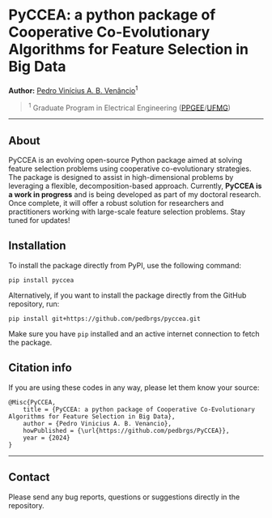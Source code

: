 # PyCCEA: a python package of Cooperative Co-Evolutionary Algorithms for Feature Selection in Big Data

**Author:** [Pedro Vinícius A. B. Venâncio](https://www.linkedin.com/in/pedbrgs/)<sup>1</sup> <br />

> <sup>1</sup> Graduate Program in Electrical Engineering ([PPGEE](https://www.ppgee.ufmg.br/indexi.php)/[UFMG](https://ufmg.br/international-visitors))<br />

***

## About

PyCCEA is an evolving open-source Python package aimed at solving feature selection problems using cooperative co-evolutionary strategies. The package is designed to assist in high-dimensional problems by leveraging a flexible, decomposition-based approach. Currently, **PyCCEA is a work in progress** and is being developed as part of my doctoral research. Once complete, it will offer a robust solution for researchers and practitioners working with large-scale feature selection problems. Stay tuned for updates!

## Installation

To install the package directly from PyPI, use the following command:

```
pip install pyccea
```

Alternatively, if you want to install the package directly from the GitHub repository, run:


```
pip install git+https://github.com/pedbrgs/pyccea.git
```

Make sure you have `pip` installed and an active internet connection to fetch the package.

## Citation info

If you are using these codes in any way, please let them know your source:

```
@Misc{PyCCEA,
    title = {PyCCEA: a python package of Cooperative Co-Evolutionary Algorithms for Feature Selection in Big Data},
    author = {Pedro Vinicius A. B. Venancio},
    howPublished = {\url{https://github.com/pedbrgs/PyCCEA}},
    year = {2024}
}
```

***

## Contact
Please send any bug reports, questions or suggestions directly in the repository.